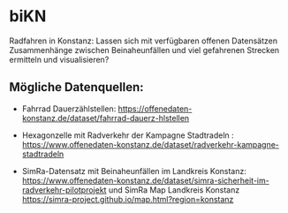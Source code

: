 # biKN

Radfahren in Konstanz: Lassen sich mit verfügbaren offenen Datensätzen Zusammenhänge zwischen Beinaheunfällen und viel gefahrenen Strecken ermitteln und visualisieren?

## Mögliche Datenquellen:
* Fahrrad Dauerzählstellen: https://offenedaten-konstanz.de/dataset/fahrrad-dauerz-hlstellen

* Hexagonzelle mit Radverkehr der Kampagne Stadtradeln : https://www.offenedaten-konstanz.de/dataset/radverkehr-kampagne-stadtradeln

* SimRa-Datensatz mit Beinaheunfällen im Landkreis Konstanz: https://www.offenedaten-konstanz.de/dataset/simra-sicherheit-im-radverkehr-pilotprojekt und SimRa Map Landkreis Konstanz https://simra-project.github.io/map.html?region=konstanz
